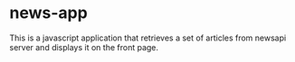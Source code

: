 # news-app
This is a javascript application that retrieves a set of articles from newsapi server and displays it on the front page.
